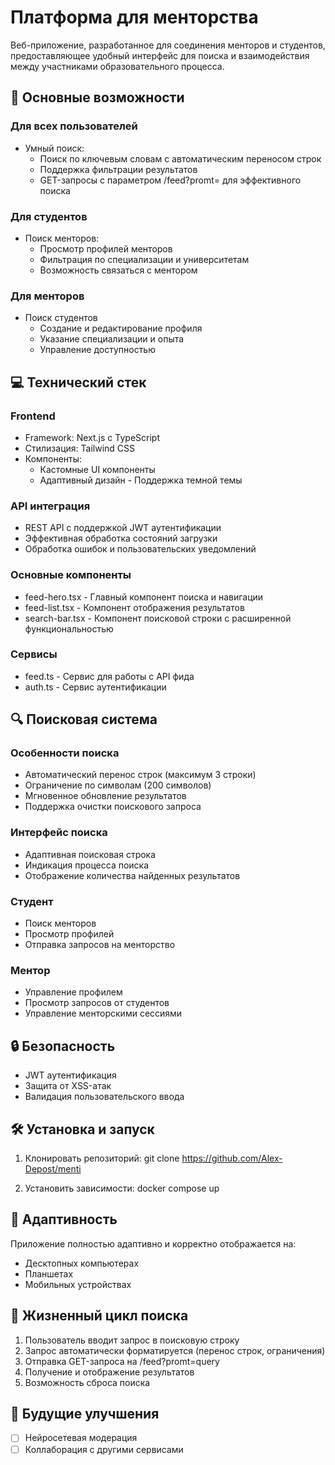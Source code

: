 # Платформа для менторства

Веб-приложение, разработанное для соединения менторов и студентов, предоставляющее удобный интерфейс для поиска и взаимодействия между участниками образовательного процесса.

## 🚀 Основные возможности

### Для всех пользователей
- Умный поиск: 
  - Поиск по ключевым словам с автоматическим переносом строк
  - Поддержка фильтрации результатов
  - GET-запросы с параметром /feed?promt= для эффективного поиска

### Для студентов
- Поиск менторов:
  - Просмотр профилей менторов
  - Фильтрация по специализации и университетам
  - Возможность связаться с ментором

### Для менторов
- Поиск студентов
  - Создание и редактирование профиля
  - Указание специализации и опыта
  - Управление доступностью

## 💻 Технический стек

### Frontend
- Framework: Next.js с TypeScript
- Стилизация: Tailwind CSS
- Компоненты: 
  - Кастомные UI компоненты
  - Адаптивный дизайн  - Поддержка темной темы

### API интеграция
- REST API с поддержкой JWT аутентификации
- Эффективная обработка состояний загрузки
- Обработка ошибок и пользовательских уведомлений

### Основные компоненты
- feed-hero.tsx - Главный компонент поиска и навигации
- feed-list.tsx - Компонент отображения результатов
- search-bar.tsx - Компонент поисковой строки с расширенной функциональностью

### Сервисы
- feed.ts - Сервис для работы с API фида
- auth.ts - Сервис аутентификации

## 🔍 Поисковая система

### Особенности поиска
- Автоматический перенос строк (максимум 3 строки)
- Ограничение по символам (200 символов)
- Мгновенное обновление результатов
- Поддержка очистки поискового запроса

### Интерфейс поиска
- Адаптивная поисковая строка
- Индикация процесса поиска
- Отображение количества найденных результатов

### Студент
- Поиск менторов
- Просмотр профилей
- Отправка запросов на менторство

### Ментор
- Управление профилем
- Просмотр запросов от студентов
- Управление менторскими сессиями

## 🔒 Безопасность

- JWT аутентификация
- Защита от XSS-атак
- Валидация пользовательского ввода

## 🛠 Установка и запуск

1. Клонировать репозиторий:
git clone https://github.com/Alex-Depost/menti


2. Установить зависимости:
docker compose up


## 📱 Адаптивность

Приложение полностью адаптивно и корректно отображается на:
- Десктопных компьютерах
- Планшетах
- Мобильных устройствах

## 🔄 Жизненный цикл поиска

1. Пользователь вводит запрос в поисковую строку
2. Запрос автоматически форматируется (перенос строк, ограничения)
3. Отправка GET-запроса на /feed?promt=query
4. Получение и отображение результатов
5. Возможность сброса поиска

## 🎯 Будущие улучшения

- [ ] Нейросетевая модерация
- [ ] Коллаборация с другими сервисами
